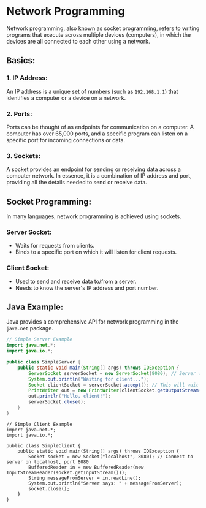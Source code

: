 # Network Programming

Network programming, also known as socket programming, refers to writing programs that execute across multiple devices (computers), in which the devices are all connected to each other using a network.

## **Basics**:

### **1. IP Address**:
An IP address is a unique set of numbers (such as `192.168.1.1`) that identifies a computer or a device on a network.

### **2. Ports**:
Ports can be thought of as endpoints for communication on a computer. A computer has over 65,000 ports, and a specific program can listen on a specific port for incoming connections or data.

### **3. Sockets**:
A socket provides an endpoint for sending or receiving data across a computer network. In essence, it is a combination of IP address and port, providing all the details needed to send or receive data.

## **Socket Programming**:

In many languages, network programming is achieved using sockets.

### **Server Socket**:
- Waits for requests from clients.
- Binds to a specific port on which it will listen for client requests.

### **Client Socket**:
- Used to send and receive data to/from a server.
- Needs to know the server's IP address and port number.

## **Java Example**:
Java provides a comprehensive API for network programming in the `java.net` package.

```java
// Simple Server Example
import java.net.*;
import java.io.*;

public class SimpleServer {
    public static void main(String[] args) throws IOException {
        ServerSocket serverSocket = new ServerSocket(8080); // Server will listen on port 8080
        System.out.println("Waiting for client...");
        Socket clientSocket = serverSocket.accept(); // This will wait until a client connects
        PrintWriter out = new PrintWriter(clientSocket.getOutputStream(), true);
        out.println("Hello, client!");
        serverSocket.close();
    }
}
```

```
// Simple Client Example
import java.net.*;
import java.io.*;

public class SimpleClient {
    public static void main(String[] args) throws IOException {
        Socket socket = new Socket("localhost", 8080); // Connect to server on localhost, port 8080
        BufferedReader in = new BufferedReader(new InputStreamReader(socket.getInputStream()));
        String messageFromServer = in.readLine();
        System.out.println("Server says: " + messageFromServer);
        socket.close();
    }
}

```
